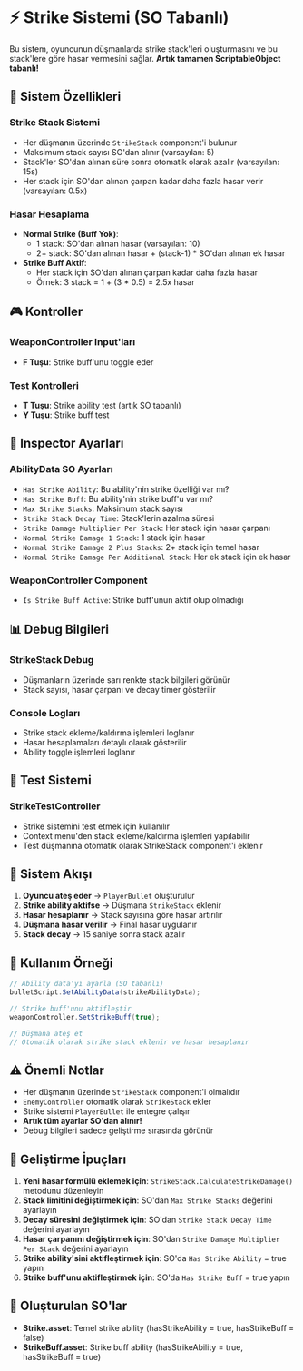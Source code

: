 # ⚡ Strike Sistemi (SO Tabanlı)

Bu sistem, oyuncunun düşmanlarda strike stack'leri oluşturmasını ve bu stack'lere göre hasar vermesini sağlar. **Artık tamamen ScriptableObject tabanlı!**

## 🎯 Sistem Özellikleri

### Strike Stack Sistemi
- Her düşmanın üzerinde `StrikeStack` component'i bulunur
- Maksimum stack sayısı SO'dan alınır (varsayılan: 5)
- Stack'ler SO'dan alınan süre sonra otomatik olarak azalır (varsayılan: 15s)
- Her stack için SO'dan alınan çarpan kadar daha fazla hasar verir (varsayılan: 0.5x)

### Hasar Hesaplama
- **Normal Strike (Buff Yok)**: 
  - 1 stack: SO'dan alınan hasar (varsayılan: 10)
  - 2+ stack: SO'dan alınan hasar + (stack-1) * SO'dan alınan ek hasar
- **Strike Buff Aktif**: 
  - Her stack için SO'dan alınan çarpan kadar daha fazla hasar
  - Örnek: 3 stack = 1 + (3 * 0.5) = 2.5x hasar

## 🎮 Kontroller

### WeaponController Input'ları
- **F Tuşu**: Strike buff'unu toggle eder

### Test Kontrolleri
- **T Tuşu**: Strike ability test (artık SO tabanlı)
- **Y Tuşu**: Strike buff test

## 🔧 Inspector Ayarları

### AbilityData SO Ayarları
- `Has Strike Ability`: Bu ability'nin strike özelliği var mı?
- `Has Strike Buff`: Bu ability'nin strike buff'u var mı?
- `Max Strike Stacks`: Maksimum stack sayısı
- `Strike Stack Decay Time`: Stack'lerin azalma süresi
- `Strike Damage Multiplier Per Stack`: Her stack için hasar çarpanı
- `Normal Strike Damage 1 Stack`: 1 stack için hasar
- `Normal Strike Damage 2 Plus Stacks`: 2+ stack için temel hasar
- `Normal Strike Damage Per Additional Stack`: Her ek stack için ek hasar

### WeaponController Component
- `Is Strike Buff Active`: Strike buff'unun aktif olup olmadığı

## 📊 Debug Bilgileri

### StrikeStack Debug
- Düşmanların üzerinde sarı renkte stack bilgileri görünür
- Stack sayısı, hasar çarpanı ve decay timer gösterilir

### Console Logları
- Strike stack ekleme/kaldırma işlemleri loglanır
- Hasar hesaplamaları detaylı olarak gösterilir
- Ability toggle işlemleri loglanır

## 🧪 Test Sistemi

### StrikeTestController
- Strike sistemini test etmek için kullanılır
- Context menu'den stack ekleme/kaldırma işlemleri yapılabilir
- Test düşmanına otomatik olarak StrikeStack component'i eklenir

## 🔄 Sistem Akışı

1. **Oyuncu ateş eder** → `PlayerBullet` oluşturulur
2. **Strike ability aktifse** → Düşmana `StrikeStack` eklenir
3. **Hasar hesaplanır** → Stack sayısına göre hasar artırılır
4. **Düşmana hasar verilir** → Final hasar uygulanır
5. **Stack decay** → 15 saniye sonra stack azalır

## 📝 Kullanım Örneği

```csharp
// Ability data'yı ayarla (SO tabanlı)
bulletScript.SetAbilityData(strikeAbilityData);

// Strike buff'unu aktifleştir
weaponController.SetStrikeBuff(true);

// Düşmana ateş et
// Otomatik olarak strike stack eklenir ve hasar hesaplanır
```

## ⚠️ Önemli Notlar

- Her düşmanın üzerinde `StrikeStack` component'i olmalıdır
- `EnemyController` otomatik olarak `StrikeStack` ekler
- Strike sistemi `PlayerBullet` ile entegre çalışır
- **Artık tüm ayarlar SO'dan alınır!**
- Debug bilgileri sadece geliştirme sırasında görünür

## 🔧 Geliştirme İpuçları

1. **Yeni hasar formülü eklemek için**: `StrikeStack.CalculateStrikeDamage()` metodunu düzenleyin
2. **Stack limitini değiştirmek için**: SO'dan `Max Strike Stacks` değerini ayarlayın
3. **Decay süresini değiştirmek için**: SO'dan `Strike Stack Decay Time` değerini ayarlayın
4. **Hasar çarpanını değiştirmek için**: SO'dan `Strike Damage Multiplier Per Stack` değerini ayarlayın
5. **Strike ability'sini aktifleştirmek için**: SO'da `Has Strike Ability` = true yapın
6. **Strike buff'unu aktifleştirmek için**: SO'da `Has Strike Buff` = true yapın

## 📁 Oluşturulan SO'lar

- **Strike.asset**: Temel strike ability (hasStrikeAbility = true, hasStrikeBuff = false)
- **StrikeBuff.asset**: Strike buff ability (hasStrikeAbility = true, hasStrikeBuff = true) 